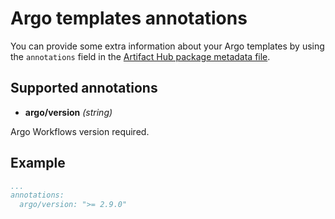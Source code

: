 # Argo templates annotations

You can provide some extra information about your Argo templates by using the `annotations` field in the [Artifact Hub package metadata file](https://github.com/khulnasoft/hub/blob/master/docs/metadata/artifacthub-pkg.yml).

## Supported annotations

- **argo/version** *(string)*

Argo Workflows version required.

## Example

```yaml
...
annotations:
  argo/version: ">= 2.9.0"
```
